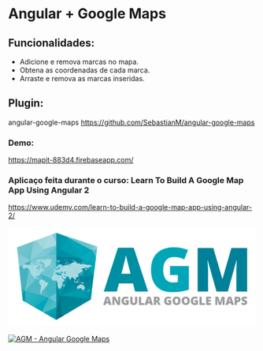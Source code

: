 # Angular + Google Maps

## Funcionalidades:
* Adicione e remova marcas no mapa.
* Obtena as coordenadas de cada marca.
* Arraste e remova as marcas inseridas.

## Plugin:
angular-google-maps
https://github.com/SebastianM/angular-google-maps

### Demo:
https://mapit-883d4.firebaseapp.com/

### Aplicaço feita durante o curso: Learn To Build A Google Map App Using Angular 2
https://www.udemy.com/learn-to-build-a-google-map-app-using-angular-2/

[![AGM - Angular Google Maps](https://github.com/SebastianM/angular-google-maps/raw/master/assets/images/angular-google-maps-logo.png)](https://angular-maps.com/)

[![AGM - Angular Google Maps](https://angular.io/resources/images/logos/angular/angular.png)](https://angular-maps.com/)
